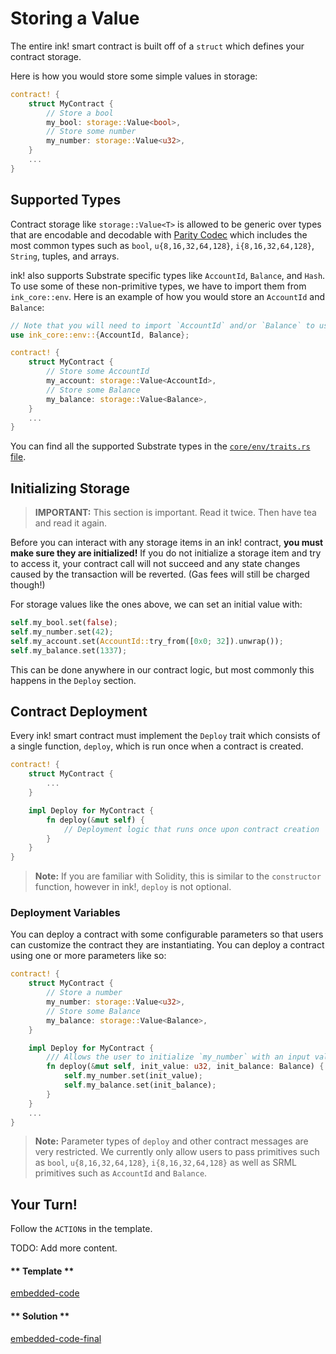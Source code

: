 Storing a Value
===

The entire ink! smart contract is built off of a `struct` which defines your contract storage.

Here is how you would store some simple values in storage:

```rust
contract! {
    struct MyContract {
        // Store a bool
        my_bool: storage::Value<bool>,
        // Store some number
        my_number: storage::Value<u32>,
    }
    ...
}
```

## Supported Types

Contract storage like `storage::Value<T>` is allowed to be generic over types that are encodable and decodable with [Parity Codec](https://github.com/paritytech/parity-codec) which includes the most common types such as `bool`, `u{8,16,32,64,128}`, `i{8,16,32,64,128}`, `String`, tuples, and arrays.

ink! also supports Substrate specific types like `AccountId`, `Balance`, and `Hash`. To use some of these non-primitive types, we have to import them from `ink_core::env`. Here is an example of how you would store an `AccountId` and `Balance`:

```rust
// Note that you will need to import `AccountId` and/or `Balance` to use them
use ink_core::env::{AccountId, Balance};

contract! {
    struct MyContract {
        // Store some AccountId
        my_account: storage::Value<AccountId>,
        // Store some Balance
        my_balance: storage::Value<Balance>,
    }
    ...
}
```

You can find all the supported Substrate types in the [`core/env/traits.rs` file](https://github.com/paritytech/ink/blob/master/core/src/env/traits.rs).

## Initializing Storage

> **IMPORTANT:** This section is important. Read it twice. Then have tea and read it again.

Before you can interact with any storage items in an ink! contract, **you must make sure they are initialized!** If you do not initialize a storage item and try to access it, your contract call will not succeed and any state changes caused by the transaction will be reverted. (Gas fees will still be charged though!)

For storage values like the ones above, we can set an initial value with:

```rust
self.my_bool.set(false);
self.my_number.set(42);
self.my_account.set(AccountId::try_from([0x0; 32]).unwrap());
self.my_balance.set(1337);
```

This can be done anywhere in our contract logic, but most commonly this happens in the `Deploy` section.

## Contract Deployment

Every ink! smart contract must implement the `Deploy` trait which consists of a single function, `deploy`, which is run once when a contract is created.

```rust
contract! {
    struct MyContract {
        ...
    }

    impl Deploy for MyContract {
        fn deploy(&mut self) {
            // Deployment logic that runs once upon contract creation
        }
    }
}
```

> **Note:** If you are familiar with Solidity, this is similar to the `constructor` function, however in ink!, `deploy` is not optional.

### Deployment Variables

You can deploy a contract with some configurable parameters so that users can customize the contract they are instantiating. You can deploy a contract using one or more parameters like so:

```rust
contract! {
    struct MyContract {
        // Store a number
        my_number: storage::Value<u32>,
        // Store some Balance
        my_balance: storage::Value<Balance>,
    }

    impl Deploy for MyContract {
        /// Allows the user to initialize `my_number` with an input value
        fn deploy(&mut self, init_value: u32, init_balance: Balance) {
            self.my_number.set(init_value);
            self.my_balance.set(init_balance);
        }
    }
    ...
}
```

> **Note:** Parameter types of `deploy` and other contract messages are very restricted. We currently only allow users to pass primitives such as `bool`, `u{8,16,32,64,128}`, `i{8,16,32,64,128}` as well as SRML primitives such as `AccountId` and `Balance`.

## Your Turn!

Follow the `ACTION`s in the template.

TODO: Add more content.

<!-- tabs:start -->

#### ** Template **

[embedded-code](./assets/1.2-template.rs ':include :type=code embed-template')

#### ** Solution **

[embedded-code-final](./assets/1.2-finished-code.rs ':include :type=code embed-final')

<!-- tabs:end -->